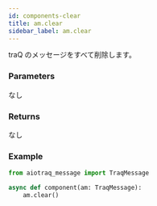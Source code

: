 ```yaml
---
id: components-clear
title: am.clear
sidebar_label: am.clear
---
```


traQ のメッセージをすべて削除します。

### Parameters

なし

### Returns

なし

### Example

```python
from aiotraq_message import TraqMessage

async def component(am: TraqMessage):
    am.clear()
```
